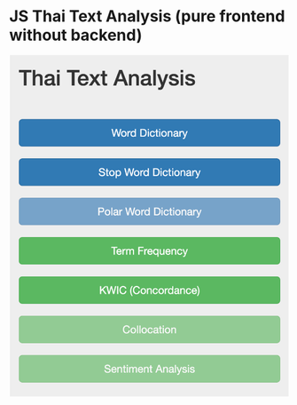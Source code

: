 # JS Thai Text Analysis (pure frontend without backend)

![](https://github.com/TorOnlyaLone/JS_Thai_Text_Analysis/raw/master/ThaiTextAnalysis.png)
